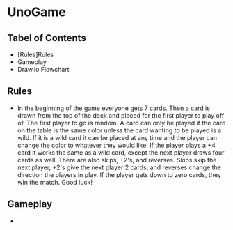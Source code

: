 # UnoGame

## Tabel of Contents

- [Rules]Rules
- Gameplay
- Draw.io Flowchart


## Rules
- In the beginning of the game everyone gets 7 cards. Then a card is drawn from the top of the deck and placed for the first player to play off of. The first player to go is random. A card can only be played if the card on the table is the same color unless the card wanting to be played is a wild. If it is a wild card it can be placed at any time and the player can change the color to whatever they would like. If the player plays a +4 card it works the same as a wild card, except the next player draws four cards as well. There are also skips, +2's, and reverses. Skips skip the next player, +2's give the next player 2 cards, and reverses change the direction the players in play. If the player gets down to zero cards, they win the match. Good luck!


## Gameplay
- 
